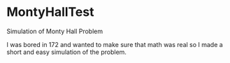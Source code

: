 MontyHallTest
=============

Simulation of Monty Hall Problem

I was bored in 172 and wanted to make sure that math was real so I made a short and easy simulation of the problem.
